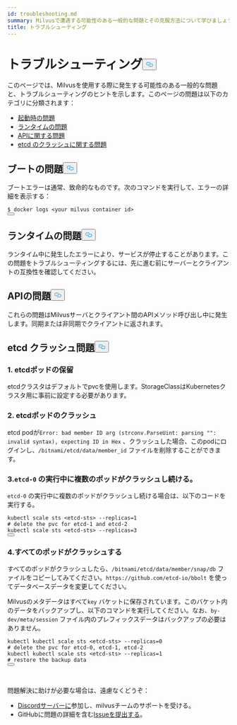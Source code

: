 ```yaml
---
id: troubleshooting.md
summary: Milvusで遭遇する可能性のある一般的な問題とその克服方法について学びましょう。
title: トラブルシューティング
---
```

<h1 id="Troubleshooting" class="common-anchor-header">トラブルシューティング<button data-href="#Troubleshooting" class="anchor-icon" translate="no">
      <svg translate="no"
        aria-hidden="true"
        focusable="false"
        height="20"
        version="1.1"
        viewBox="0 0 16 16"
        width="16"
      >
        <path
          fill="#0092E4"
          fill-rule="evenodd"
          d="M4 9h1v1H4c-1.5 0-3-1.69-3-3.5S2.55 3 4 3h4c1.45 0 3 1.69 3 3.5 0 1.41-.91 2.72-2 3.25V8.59c.58-.45 1-1.27 1-2.09C10 5.22 8.98 4 8 4H4c-.98 0-2 1.22-2 2.5S3 9 4 9zm9-3h-1v1h1c1 0 2 1.22 2 2.5S13.98 12 13 12H9c-.98 0-2-1.22-2-2.5 0-.83.42-1.64 1-2.09V6.25c-1.09.53-2 1.84-2 3.25C6 11.31 7.55 13 9 13h4c1.45 0 3-1.69 3-3.5S14.5 6 13 6z"
        ></path>
      </svg>
    </button></h1><p>このページでは、Milvusを使用する際に発生する可能性のある一般的な問題と、トラブルシューティングのヒントを示します。このページの問題は以下のカテゴリに分類されます：</p>
<ul>
<li><a href="#boot_issues">起動時の問題</a></li>
<li><a href="#runtime_issues">ランタイムの問題</a></li>
<li><a href="#api_issues">APIに関する問題</a></li>
<li><a href="#etcd_crash_issues">etcd のクラッシュに関する問題</a></li>
</ul>
<h2 id="Boot-issues" class="common-anchor-header">ブートの問題<button data-href="#Boot-issues" class="anchor-icon" translate="no">
      <svg translate="no"
        aria-hidden="true"
        focusable="false"
        height="20"
        version="1.1"
        viewBox="0 0 16 16"
        width="16"
      >
        <path
          fill="#0092E4"
          fill-rule="evenodd"
          d="M4 9h1v1H4c-1.5 0-3-1.69-3-3.5S2.55 3 4 3h4c1.45 0 3 1.69 3 3.5 0 1.41-.91 2.72-2 3.25V8.59c.58-.45 1-1.27 1-2.09C10 5.22 8.98 4 8 4H4c-.98 0-2 1.22-2 2.5S3 9 4 9zm9-3h-1v1h1c1 0 2 1.22 2 2.5S13.98 12 13 12H9c-.98 0-2-1.22-2-2.5 0-.83.42-1.64 1-2.09V6.25c-1.09.53-2 1.84-2 3.25C6 11.31 7.55 13 9 13h4c1.45 0 3-1.69 3-3.5S14.5 6 13 6z"
        ></path>
      </svg>
    </button></h2><p>ブートエラーは通常、致命的なものです。次のコマンドを実行して、エラーの詳細を表示する：</p>
<pre><code translate="no">$ docker logs &lt;your milvus container <span class="hljs-built_in">id</span>&gt;
<button class="copy-code-btn"></button></code></pre>
<h2 id="Runtime-issues" class="common-anchor-header">ランタイムの問題<button data-href="#Runtime-issues" class="anchor-icon" translate="no">
      <svg translate="no"
        aria-hidden="true"
        focusable="false"
        height="20"
        version="1.1"
        viewBox="0 0 16 16"
        width="16"
      >
        <path
          fill="#0092E4"
          fill-rule="evenodd"
          d="M4 9h1v1H4c-1.5 0-3-1.69-3-3.5S2.55 3 4 3h4c1.45 0 3 1.69 3 3.5 0 1.41-.91 2.72-2 3.25V8.59c.58-.45 1-1.27 1-2.09C10 5.22 8.98 4 8 4H4c-.98 0-2 1.22-2 2.5S3 9 4 9zm9-3h-1v1h1c1 0 2 1.22 2 2.5S13.98 12 13 12H9c-.98 0-2-1.22-2-2.5 0-.83.42-1.64 1-2.09V6.25c-1.09.53-2 1.84-2 3.25C6 11.31 7.55 13 9 13h4c1.45 0 3-1.69 3-3.5S14.5 6 13 6z"
        ></path>
      </svg>
    </button></h2><p>ランタイム中に発生したエラーにより、サービスが停止することがあります。この問題をトラブルシューティングするには、先に進む前にサーバーとクライアントの互換性を確認してください。</p>
<h2 id="API-issues" class="common-anchor-header">APIの問題<button data-href="#API-issues" class="anchor-icon" translate="no">
      <svg translate="no"
        aria-hidden="true"
        focusable="false"
        height="20"
        version="1.1"
        viewBox="0 0 16 16"
        width="16"
      >
        <path
          fill="#0092E4"
          fill-rule="evenodd"
          d="M4 9h1v1H4c-1.5 0-3-1.69-3-3.5S2.55 3 4 3h4c1.45 0 3 1.69 3 3.5 0 1.41-.91 2.72-2 3.25V8.59c.58-.45 1-1.27 1-2.09C10 5.22 8.98 4 8 4H4c-.98 0-2 1.22-2 2.5S3 9 4 9zm9-3h-1v1h1c1 0 2 1.22 2 2.5S13.98 12 13 12H9c-.98 0-2-1.22-2-2.5 0-.83.42-1.64 1-2.09V6.25c-1.09.53-2 1.84-2 3.25C6 11.31 7.55 13 9 13h4c1.45 0 3-1.69 3-3.5S14.5 6 13 6z"
        ></path>
      </svg>
    </button></h2><p>これらの問題はMilvusサーバとクライアント間のAPIメソッド呼び出し中に発生します。同期または非同期でクライアントに返されます。</p>
<h2 id="etcd-crash-issues" class="common-anchor-header">etcd クラッシュ問題<button data-href="#etcd-crash-issues" class="anchor-icon" translate="no">
      <svg translate="no"
        aria-hidden="true"
        focusable="false"
        height="20"
        version="1.1"
        viewBox="0 0 16 16"
        width="16"
      >
        <path
          fill="#0092E4"
          fill-rule="evenodd"
          d="M4 9h1v1H4c-1.5 0-3-1.69-3-3.5S2.55 3 4 3h4c1.45 0 3 1.69 3 3.5 0 1.41-.91 2.72-2 3.25V8.59c.58-.45 1-1.27 1-2.09C10 5.22 8.98 4 8 4H4c-.98 0-2 1.22-2 2.5S3 9 4 9zm9-3h-1v1h1c1 0 2 1.22 2 2.5S13.98 12 13 12H9c-.98 0-2-1.22-2-2.5 0-.83.42-1.64 1-2.09V6.25c-1.09.53-2 1.84-2 3.25C6 11.31 7.55 13 9 13h4c1.45 0 3-1.69 3-3.5S14.5 6 13 6z"
        ></path>
      </svg>
    </button></h2><h3 id="1-etcd-pod-pending" class="common-anchor-header">1. etcdポッドの保留</h3><p>etcdクラスタはデフォルトでpvcを使用します。StorageClassはKubernetesクラスタ用に事前に設定する必要があります。</p>
<h3 id="2-etcd-pod-crash" class="common-anchor-header">2. etcdポッドのクラッシュ</h3><p>etcd podが<code translate="no">Error: bad member ID arg (strconv.ParseUint: parsing &quot;&quot;: invalid syntax), expecting ID in Hex</code> 、クラッシュした場合、このpodにログインし、<code translate="no">/bitnami/etcd/data/member_id</code> ファイルを削除することができます。</p>
<h3 id="3-Multiple-pods-keep-crashing-while-etcd-0-is-still-running" class="common-anchor-header">3.<code translate="no">etcd-0</code> の実行中に複数のポッドがクラッシュし続ける。</h3><p><code translate="no">etcd-0</code> の実行中に複数のポッドがクラッシュし続ける場合は、以下のコードを実行する。</p>
<pre><code translate="no">kubectl scale sts &lt;etcd-sts&gt; --replicas=<span class="hljs-number">1</span>
<span class="hljs-comment"># delete the pvc for etcd-1 and etcd-2</span>
kubectl scale sts &lt;etcd-sts&gt; --replicas=<span class="hljs-number">3</span>
<button class="copy-code-btn"></button></code></pre>
<h3 id="4-All-pods-crash" class="common-anchor-header">4.すべてのポッドがクラッシュする</h3><p>すべてのポッドがクラッシュしたら、<code translate="no">/bitnami/etcd/data/member/snap/db</code> ファイルをコピーしてみてください。<code translate="no">https://github.com/etcd-io/bbolt</code> を使ってデータベースデータを変更してください。</p>
<p>Milvusのメタデータはすべて<code translate="no">key</code> バケットに保存されています。このバケット内のデータをバックアップし、以下のコマンドを実行してください。なお、<code translate="no">by-dev/meta/session</code> ファイル内のプレフィックスデータはバックアップの必要はありません。</p>
<pre><code translate="no">kubectl kubectl scale sts &lt;etcd-sts&gt; --replicas=<span class="hljs-number">0</span>
<span class="hljs-comment"># delete the pvc for etcd-0, etcd-1, etcd-2</span>
kubectl kubectl scale sts &lt;etcd-sts&gt; --replicas=<span class="hljs-number">1</span>
<span class="hljs-comment"># restore the backup data</span>
<button class="copy-code-btn"></button></code></pre>
<p><br/></p>
<p>問題解決に助けが必要な場合は、遠慮なくどうぞ：</p>
<ul>
<li><a href="https://discord.com/invite/8uyFbECzPX">Discordサーバーに</a>参加し、milvusチームのサポートを受ける。</li>
<li>GitHubに問題の詳細を含む<a href="https://github.com/milvus-io/milvus/issues/new/choose">Issueを提出する</a>。</li>
</ul>
